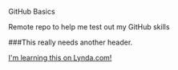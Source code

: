 GitHub Basics

Remote repo to help me test out my GitHub skills

###This really needs another header.

[I'm learning this on Lynda.com!](http://www.lynda.com)
